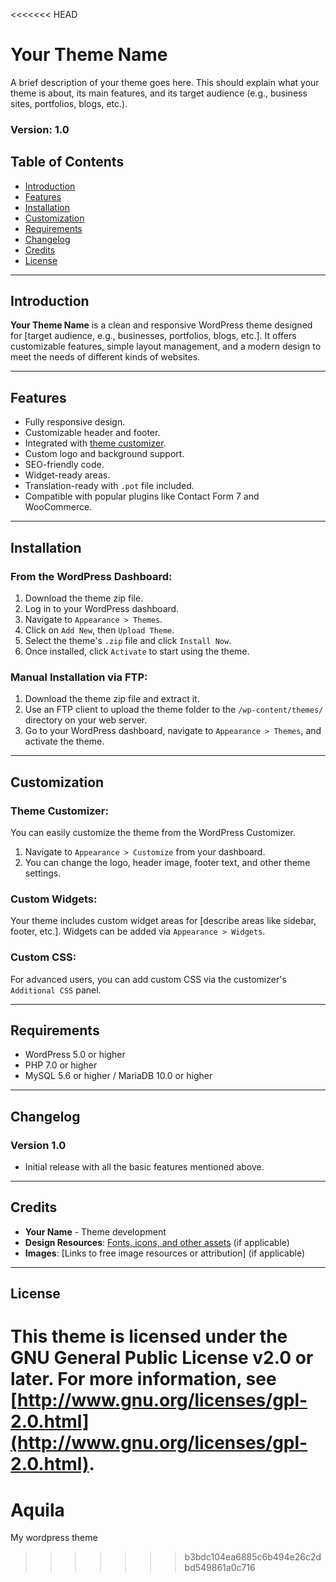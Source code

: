 <<<<<<< HEAD
# Your Theme Name

A brief description of your theme goes here. This should explain what your theme is about, its main features, and its target audience (e.g., business sites, portfolios, blogs, etc.).

### Version: 1.0

## Table of Contents
- [Introduction](#introduction)
- [Features](#features)
- [Installation](#installation)
- [Customization](#customization)
- [Requirements](#requirements)
- [Changelog](#changelog)
- [Credits](#credits)
- [License](#license)

---

## Introduction

**Your Theme Name** is a clean and responsive WordPress theme designed for [target audience, e.g., businesses, portfolios, blogs, etc.]. It offers customizable features, simple layout management, and a modern design to meet the needs of different kinds of websites.

---

## Features
- Fully responsive design.
- Customizable header and footer.
- Integrated with [theme customizer](https://developer.wordpress.org/themes/customize-api/).
- Custom logo and background support.
- SEO-friendly code.
- Widget-ready areas.
- Translation-ready with `.pot` file included.
- Compatible with popular plugins like Contact Form 7 and WooCommerce.

---

## Installation

### From the WordPress Dashboard:
1. Download the theme zip file.
2. Log in to your WordPress dashboard.
3. Navigate to `Appearance > Themes`.
4. Click on `Add New`, then `Upload Theme`.
5. Select the theme's `.zip` file and click `Install Now`.
6. Once installed, click `Activate` to start using the theme.

### Manual Installation via FTP:
1. Download the theme zip file and extract it.
2. Use an FTP client to upload the theme folder to the `/wp-content/themes/` directory on your web server.
3. Go to your WordPress dashboard, navigate to `Appearance > Themes`, and activate the theme.

---

## Customization

### Theme Customizer:
You can easily customize the theme from the WordPress Customizer.
1. Navigate to `Appearance > Customize` from your dashboard.
2. You can change the logo, header image, footer text, and other theme settings.

### Custom Widgets:
Your theme includes custom widget areas for [describe areas like sidebar, footer, etc.]. Widgets can be added via `Appearance > Widgets`.

### Custom CSS:
For advanced users, you can add custom CSS via the customizer's `Additional CSS` panel.

---

## Requirements
- WordPress 5.0 or higher
- PHP 7.0 or higher
- MySQL 5.6 or higher / MariaDB 10.0 or higher

---

## Changelog

### Version 1.0
- Initial release with all the basic features mentioned above.

---

## Credits
- **Your Name** - Theme development
- **Design Resources**: [Fonts, icons, and other assets](#) (if applicable)
- **Images**: [Links to free image resources or attribution] (if applicable)

---

## License
This theme is licensed under the GNU General Public License v2.0 or later. For more information, see [http://www.gnu.org/licenses/gpl-2.0.html](http://www.gnu.org/licenses/gpl-2.0.html).
=======
# Aquila
My wordpress theme
>>>>>>> b3bdc104ea6885c6b494e26c2dbd549861a0c716
